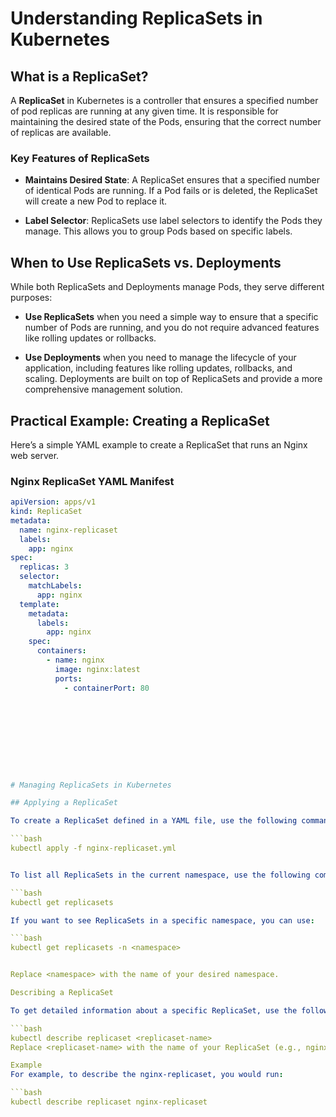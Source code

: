 # Understanding ReplicaSets in Kubernetes

## What is a ReplicaSet?

A **ReplicaSet** in Kubernetes is a controller that ensures a specified number of pod replicas are running at any given time. It is responsible for maintaining the desired state of the Pods, ensuring that the correct number of replicas are available.

### Key Features of ReplicaSets

- **Maintains Desired State**: A ReplicaSet ensures that a specified number of identical Pods are running. If a Pod fails or is deleted, the ReplicaSet will create a new Pod to replace it.

- **Label Selector**: ReplicaSets use label selectors to identify the Pods they manage. This allows you to group Pods based on specific labels.

## When to Use ReplicaSets vs. Deployments

While both ReplicaSets and Deployments manage Pods, they serve different purposes:

- **Use ReplicaSets** when you need a simple way to ensure that a specific number of Pods are running, and you do not require advanced features like rolling updates or rollbacks.

- **Use Deployments** when you need to manage the lifecycle of your application, including features like rolling updates, rollbacks, and scaling. Deployments are built on top of ReplicaSets and provide a more comprehensive management solution.

## Practical Example: Creating a ReplicaSet

Here’s a simple YAML example to create a ReplicaSet that runs an Nginx web server.

### Nginx ReplicaSet YAML Manifest

```yaml
apiVersion: apps/v1
kind: ReplicaSet
metadata:
  name: nginx-replicaset
  labels:
    app: nginx
spec:
  replicas: 3
  selector:
    matchLabels:
      app: nginx
  template:
    metadata:
      labels:
        app: nginx
    spec:
      containers:
        - name: nginx
          image: nginx:latest
          ports:
            - containerPort: 80










# Managing ReplicaSets in Kubernetes

## Applying a ReplicaSet

To create a ReplicaSet defined in a YAML file, use the following command:

```bash
kubectl apply -f nginx-replicaset.yml


To list all ReplicaSets in the current namespace, use the following command:

```bash
kubectl get replicasets

If you want to see ReplicaSets in a specific namespace, you can use:

```bash
kubectl get replicasets -n <namespace>


Replace <namespace> with the name of your desired namespace.

Describing a ReplicaSet

To get detailed information about a specific ReplicaSet, use the following command:

```bash
kubectl describe replicaset <replicaset-name>
Replace <replicaset-name> with the name of your ReplicaSet (e.g., nginx-replicaset).

Example
For example, to describe the nginx-replicaset, you would run:

```bash
kubectl describe replicaset nginx-replicaset
